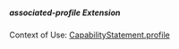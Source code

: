 ##### associated-profile Extension

Context of Use: [CapabilityStatement.profile]({{site.data.fhir.path}}capabilitystatement-definitions.html#CapabilityStatement.profile)
